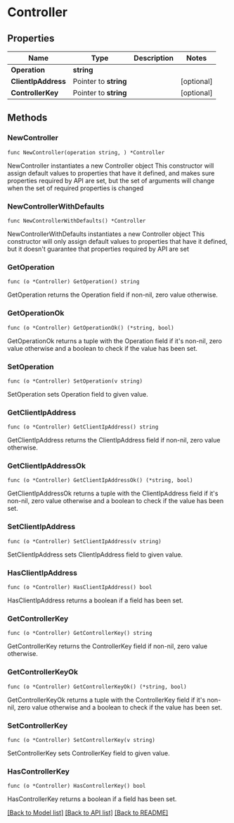 # Controller

## Properties

Name | Type | Description | Notes
------------ | ------------- | ------------- | -------------
**Operation** | **string** |  | 
**ClientIpAddress** | Pointer to **string** |  | [optional] 
**ControllerKey** | Pointer to **string** |  | [optional] 

## Methods

### NewController

`func NewController(operation string, ) *Controller`

NewController instantiates a new Controller object
This constructor will assign default values to properties that have it defined,
and makes sure properties required by API are set, but the set of arguments
will change when the set of required properties is changed

### NewControllerWithDefaults

`func NewControllerWithDefaults() *Controller`

NewControllerWithDefaults instantiates a new Controller object
This constructor will only assign default values to properties that have it defined,
but it doesn't guarantee that properties required by API are set

### GetOperation

`func (o *Controller) GetOperation() string`

GetOperation returns the Operation field if non-nil, zero value otherwise.

### GetOperationOk

`func (o *Controller) GetOperationOk() (*string, bool)`

GetOperationOk returns a tuple with the Operation field if it's non-nil, zero value otherwise
and a boolean to check if the value has been set.

### SetOperation

`func (o *Controller) SetOperation(v string)`

SetOperation sets Operation field to given value.


### GetClientIpAddress

`func (o *Controller) GetClientIpAddress() string`

GetClientIpAddress returns the ClientIpAddress field if non-nil, zero value otherwise.

### GetClientIpAddressOk

`func (o *Controller) GetClientIpAddressOk() (*string, bool)`

GetClientIpAddressOk returns a tuple with the ClientIpAddress field if it's non-nil, zero value otherwise
and a boolean to check if the value has been set.

### SetClientIpAddress

`func (o *Controller) SetClientIpAddress(v string)`

SetClientIpAddress sets ClientIpAddress field to given value.

### HasClientIpAddress

`func (o *Controller) HasClientIpAddress() bool`

HasClientIpAddress returns a boolean if a field has been set.

### GetControllerKey

`func (o *Controller) GetControllerKey() string`

GetControllerKey returns the ControllerKey field if non-nil, zero value otherwise.

### GetControllerKeyOk

`func (o *Controller) GetControllerKeyOk() (*string, bool)`

GetControllerKeyOk returns a tuple with the ControllerKey field if it's non-nil, zero value otherwise
and a boolean to check if the value has been set.

### SetControllerKey

`func (o *Controller) SetControllerKey(v string)`

SetControllerKey sets ControllerKey field to given value.

### HasControllerKey

`func (o *Controller) HasControllerKey() bool`

HasControllerKey returns a boolean if a field has been set.


[[Back to Model list]](../README.md#documentation-for-models) [[Back to API list]](../README.md#documentation-for-api-endpoints) [[Back to README]](../README.md)


